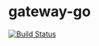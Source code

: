# gateway-go
[![Build Status](https://travis-ci.org/OpenIoTHub/gateway-go.svg?branch=master)](https://travis-ci.org/OpenIoTHub/gateway-go)